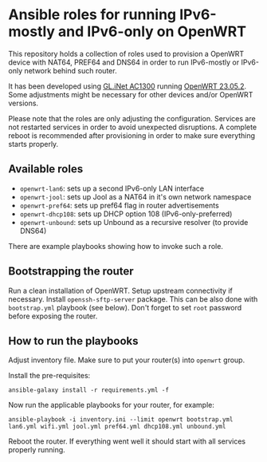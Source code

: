 Ansible roles for running IPv6-mostly and IPv6-only on OpenWRT
==============================================================

This repository holds a collection of roles used to provision a OpenWRT device
with NAT64, PREF64 and DNS64 in order to run IPv6-mostly or IPv6-only network
behind such router.

It has been developed using [GL.iNet
AC1300](https://openwrt.org/toh/gl.inet/gl-a1300) running [OpenWRT
23.05.2](https://openwrt.org/releases/23.05/notes-23.05.2). Some adjustments
might be necessary for other devices and/or OpenWRT versions.

Please note that the roles are only adjusting the configuration. Services are
not restarted services in order to avoid unexpected disruptions. A complete
reboot is recommended after provisioning in order to make sure everything
starts properly.

Available roles
---------------

 - `openwrt-lan6`: sets up a second IPv6-only LAN interface
 - `openwrt-jool`: sets up Jool as a NAT64 in it's own network namespace
 - `openwrt-pref64`: sets up pref64 flag in router advertisements
 - `openwrt-dhcp108`: sets up DHCP option 108 (IPv6-only-preferred)
 - `openwrt-unbound`: sets up Unbound as a recursive resolver (to provide DNS64)


There are example playbooks showing how to invoke such a role.

Bootstrapping the router
------------------------

Run a clean installation of OpenWRT. Setup upstream connectivity if necessary.
Install `openssh-sftp-server` package. This can be also done with
`bootstrap.yml` playbook (see below). Don't forget to set `root` password before exposing the router.

How to run the playbooks
------------------------

Adjust inventory file. Make sure to put your router(s) into `openwrt` group.

Install the pre-requisites:

```
ansible-galaxy install -r requirements.yml -f
```

Now run the applicable playbooks for your router, for example:

```
ansible-playbook -i inventory.ini --limit openwrt bootstrap.yml lan6.yml wifi.yml jool.yml pref64.yml dhcp108.yml unbound.yml
```

Reboot the router. If everything went well it should start with all services
properly running.
